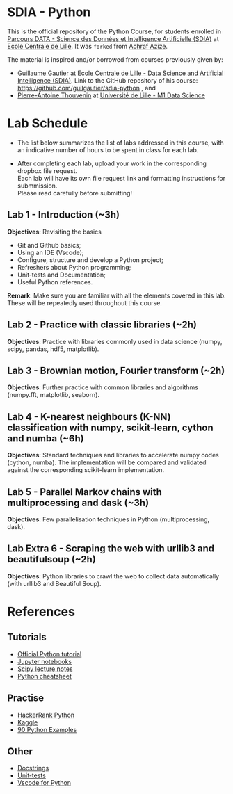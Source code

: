 # SDIA - Python

This is the official repository of the Python Course, for students enrolled in [Parcours DATA - Science des Données et Intelligence Artificielle (SDIA)](http://pierrechainais.ec-lille.fr/Centrale/Option_DAD/Accueil.html) at [Ecole Centrale de Lille](https://centralelille.fr/). It was `forked` from [Achraf Azize](https://github.com/achraf-azize/python_sdia). 

The material is inspired and/or borrowed from courses previously given by:

- [Guillaume Gautier](https://guilgautier.github.io/) at [Ecole Centrale de Lille - Data Science and Artificial Intelligence (SDIA)](http://pierrechainais.ec-lille.fr/Centrale/Option_DAD/Accueil.html). Link to the GitHub repository of his course: https://github.com/guilgautier/sdia-python , and
- [Pierre-Antoine Thouvenin](https://pthouvenin.github.io/) at [Université de Lille - M1 Data Science](https://www.univ-lille.fr/formations/fr-00020709.html)

# Lab Schedule

- The list below summarizes the list of labs addressed in this course, with an indicative number of hours to be spent in class for each lab.

- After completing each lab, upload your work in the corresponding dropbox file request.\
Each lab will have its own file request link and formatting instructions for submmission.\
Please read carefully before submitting!

## Lab 1 - Introduction (~3h)

**Objectives**: Revisiting the basics

- Git and Github basics;
- Using an IDE (Vscode);
- Configure, structure and develop a Python project;
- Refreshers about Python programming;
- Unit-tests and Documentation;
- Useful Python references.

**Remark**: Make sure you are familiar with all the elements covered in this lab. These will be repeatedly used throughout this course.

## Lab 2 - Practice with classic libraries (~2h)

**Objectives**: Practice with libraries commonly used in data science (numpy, scipy, pandas, hdf5, matplotlib).

## Lab 3 - Brownian motion, Fourier transform (~2h)

**Objectives**: Further practice with common libraries and algorithms (numpy.fft, matplotlib, seaborn).

## Lab 4 - K-nearest neighbours (K-NN) classification with numpy, scikit-learn, cython and numba (~6h)

**Objectives**: Standard techniques and libraries to accelerate numpy codes (cython, numba). The implementation will be compared and validated against the corresponding scikit-learn implementation.

## Lab 5 - Parallel Markov chains with multiprocessing and dask (~3h)

**Objectives**: Few parallelisation techniques in Python (multiprocessing, dask).

## Lab Extra 6 - Scraping the web with urllib3 and beautifulsoup (~2h)

**Objectives**: Python libraries to crawl the web to collect data automatically (with urllib3 and Beautiful Soup).

# References

## Tutorials

- [Official Python tutorial](https://docs.python.org/3/tutorial/) 
- [Jupyter notebooks](https://jupyter-notebook.readthedocs.io/en/stable/notebook.html)
- [Scipy lecture notes](https://scipy-lectures.org/)
- [Python cheatsheet](https://quickref.me/python)

## Practise 

- [HackerRank Python](https://www.hackerrank.com/domains/python)
- [Kaggle](https://www.kaggle.com/learn/python)
- [90 Python Examples](https://github.com/milaan9/90_Python_Examples)

## Other

- [Docstrings](https://numpydoc.readthedocs.io/en/latest/format.html#docstring-standard)
- [Unit-tests](https://docs.python.org/3/library/unittest.html)
- [Vscode for Python](https://code.visualstudio.com/docs/python/testing)
